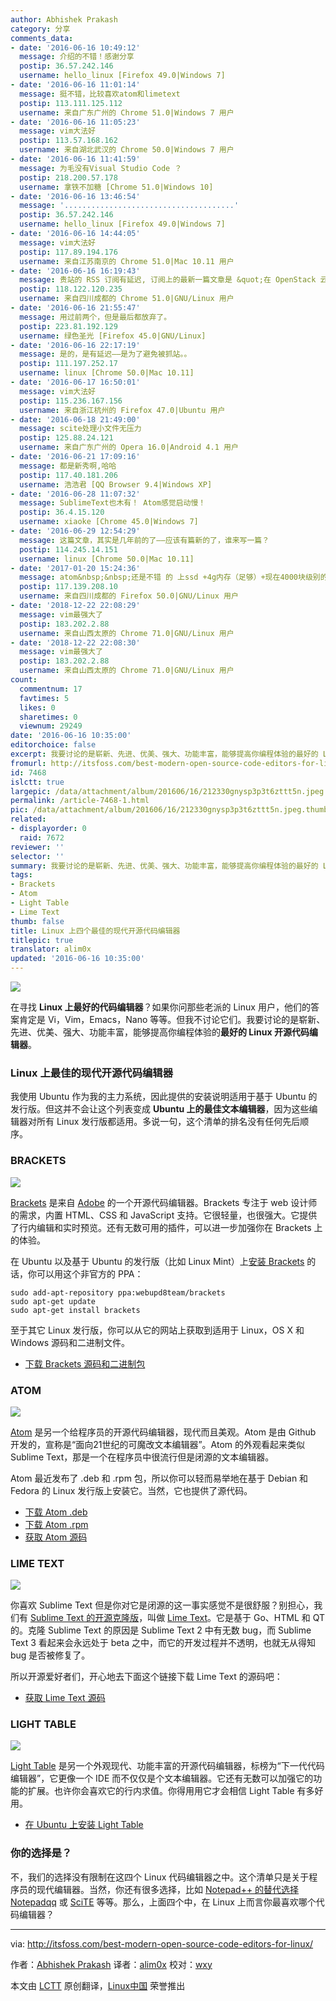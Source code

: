 ```yaml
---
author: Abhishek Prakash
category: 分享
comments_data:
- date: '2016-06-16 10:49:12'
  message: 介绍的不错！感谢分享
  postip: 36.57.242.146
  username: hello_linux [Firefox 49.0|Windows 7]
- date: '2016-06-16 11:01:14'
  message: 挺不错，比较喜欢atom和limetext
  postip: 113.111.125.112
  username: 来自广东广州的 Chrome 51.0|Windows 7 用户
- date: '2016-06-16 11:05:23'
  message: vim大法好
  postip: 113.57.168.162
  username: 来自湖北武汉的 Chrome 50.0|Windows 7 用户
- date: '2016-06-16 11:41:59'
  message: 为毛没有Visual Studio Code ？
  postip: 218.200.57.178
  username: 拿铁不加糖 [Chrome 51.0|Windows 10]
- date: '2016-06-16 13:46:54'
  message: '......................................'
  postip: 36.57.242.146
  username: hello_linux [Firefox 49.0|Windows 7]
- date: '2016-06-16 14:44:05'
  message: vim大法好
  postip: 117.89.194.176
  username: 来自江苏南京的 Chrome 51.0|Mac 10.11 用户
- date: '2016-06-16 16:19:43'
  message: 贵站的 RSS 订阅有延迟, 订阅上的最新一篇文章是 &quot;在 OpenStack 云中测试 Fedora 24 Beta&quot;
  postip: 118.122.120.235
  username: 来自四川成都的 Chrome 51.0|GNU/Linux 用户
- date: '2016-06-16 21:55:47'
  message: 用过前两个，但是最后都放弃了。
  postip: 223.81.192.129
  username: 绿色圣光 [Firefox 45.0|GNU/Linux]
- date: '2016-06-16 22:17:19'
  message: 是的，是有延迟——是为了避免被抓站。。
  postip: 111.197.252.17
  username: linux [Chrome 50.0|Mac 10.11]
- date: '2016-06-17 16:50:01'
  message: vim大法好
  postip: 115.236.167.156
  username: 来自浙江杭州的 Firefox 47.0|Ubuntu 用户
- date: '2016-06-18 21:49:00'
  message: scite处理小文件无压力
  postip: 125.88.24.121
  username: 来自广东广州的 Opera 16.0|Android 4.1 用户
- date: '2016-06-21 17:09:16'
  message: 都是新秀啊,哈哈
  postip: 117.40.181.206
  username: 浩浩君 [QQ Browser 9.4|Windows XP]
- date: '2016-06-28 11:07:32'
  message: SublimeText也木有！ Atom感觉启动慢！
  postip: 36.4.15.120
  username: xiaoke [Chrome 45.0|Windows 7]
- date: '2016-06-29 12:54:29'
  message: 这篇文章，其实是几年前的了——应该有篇新的了，谁来写一篇？
  postip: 114.245.14.151
  username: linux [Chrome 50.0|Mac 10.11]
- date: '2017-01-20 15:24:36'
  message: atom&nbsp;&nbsp;还是不错 的 上ssd +4g内存（足够）+现在4000块级别的笔记本的cpu 流畅到飞
  postip: 117.139.208.10
  username: 来自四川成都的 Firefox 50.0|GNU/Linux 用户
- date: '2018-12-22 22:08:29'
  message: vim最强大了
  postip: 183.202.2.88
  username: 来自山西太原的 Chrome 71.0|GNU/Linux 用户
- date: '2018-12-22 22:08:30'
  message: vim最强大了
  postip: 183.202.2.88
  username: 来自山西太原的 Chrome 71.0|GNU/Linux 用户
count:
  commentnum: 17
  favtimes: 5
  likes: 0
  sharetimes: 0
  viewnum: 29249
date: '2016-06-16 10:35:00'
editorchoice: false
excerpt: 我要讨论的是崭新、先进、优美、强大、功能丰富，能够提高你编程体验的最好的 Linux 开源代码编辑器。
fromurl: http://itsfoss.com/best-modern-open-source-code-editors-for-linux/
id: 7468
islctt: true
largepic: /data/attachment/album/201606/16/212330gnysp3p3t6zttt5n.jpeg
permalink: /article-7468-1.html
pic: /data/attachment/album/201606/16/212330gnysp3p3t6zttt5n.jpeg.thumb.jpg
related:
- displayorder: 0
  raid: 7672
reviewer: ''
selector: ''
summary: 我要讨论的是崭新、先进、优美、强大、功能丰富，能够提高你编程体验的最好的 Linux 开源代码编辑器。
tags:
- Brackets
- Atom
- Light Table
- Lime Text
thumb: false
title: Linux 上四个最佳的现代开源代码编辑器
titlepic: true
translator: alim0x
updated: '2016-06-16 10:35:00'
---
```


![](/data/attachment/album/201606/16/212330gnysp3p3t6zttt5n.jpeg)


在寻找 **Linux 上最好的代码编辑器**？如果你问那些老派的 Linux 用户，他们的答案肯定是 Vi，Vim，Emacs，Nano 等等。但我不讨论它们。我要讨论的是崭新、先进、优美、强大、功能丰富，能够提高你编程体验的**最好的 Linux 开源代码编辑器**。


### Linux 上最佳的现代开源代码编辑器


我使用 Ubuntu 作为我的主力系统，因此提供的安装说明适用于基于 Ubuntu 的发行版。但这并不会让这个列表变成 **Ubuntu 上的最佳文本编辑器**，因为这些编辑器对所有 Linux 发行版都适用。多说一句，这个清单的排名没有任何先后顺序。


### BRACKETS


![](/data/attachment/album/201606/16/212351in2ez6ew3rzlrg1f.jpeg)


[Brackets](http://brackets.io/) 是来自 [Adobe](http://www.adobe.com/) 的一个开源代码编辑器。Brackets 专注于 web 设计师的需求，内置 HTML、CSS 和 JavaScript 支持。它很轻量，也很强大。它提供了行内编辑和实时预览。还有无数可用的插件，可以进一步加强你在 Brackets 上的体验。


在 Ubuntu 以及基于 Ubuntu 的发行版（比如 Linux Mint）上[安装 Brackets](http://itsfoss.com/install-brackets-ubuntu/) 的话，你可以用这个非官方的 PPA：



```
sudo add-apt-repository ppa:webupd8team/brackets
sudo apt-get update
sudo apt-get install brackets

```

至于其它 Linux 发行版，你可以从它的网站上获取到适用于 Linux，OS X 和 Windows 源码和二进制文件。


* [下载 Brackets 源码和二进制包](https://github.com/adobe/brackets/releases)


### ATOM


![](/data/attachment/album/201606/16/212419okpmmk5w9ummvmup.jpeg)


[Atom](https://atom.io/) 是另一个给程序员的开源代码编辑器，现代而且美观。Atom 是由 Github 开发的，宣称是“面向21世纪的可魔改文本编辑器”。Atom 的外观看起来类似 Sublime Text，那是一个在程序员中很流行但是闭源的文本编辑器。


Atom 最近发布了 .deb 和 .rpm 包，所以你可以轻而易举地在基于 Debian 和 Fedora 的 Linux 发行版上安装它。当然，它也提供了源代码。


* [下载 Atom .deb](https://atom.io/download/deb)
* [下载 Atom .rpm](https://atom.io/download/rpm)
* [获取 Atom 源码](https://github.com/atom/atom/blob/master/docs/build-instructions/linux.md)


### LIME TEXT


![](/data/attachment/album/201606/16/212532ny3yl8i3xw399wee.jpg)


你喜欢 Sublime Text 但是你对它是闭源的这一事实感觉不是很舒服？别担心，我们有 [Sublime Text 的开源克隆版](http://itsfoss.com/lime-text-open-source-alternative/)，叫做 [Lime Text](http://limetext.org/)。它是基于 Go、HTML 和 QT 的。克隆 Sublime Text 的原因是 Sublime Text 2 中有无数 bug，而 Sublime Text 3 看起来会永远处于 beta 之中，而它的开发过程并不透明，也就无从得知 bug 是否被修复了。


所以开源爱好者们，开心地去下面这个链接下载 Lime Text 的源码吧：


* [获取 Lime Text 源码](https://github.com/limetext/lime)


### LIGHT TABLE


![](/data/attachment/album/201606/16/212558idpdpupn3x5msrsz.jpeg)


[Light Table](http://lighttable.com/) 是另一个外观现代、功能丰富的开源代码编辑器，标榜为“下一代代码编辑器”，它更像一个 IDE 而不仅仅是个文本编辑器。它还有无数可以加强它的功能的扩展。也许你会喜欢它的行内求值。你得用用它才会相信 Light Table 有多好用。


* [在 Ubuntu 上安装 Light Table](http://itsfoss.com/install-lighttable-ubuntu/)


### 你的选择是？


不，我们的选择没有限制在这四个 Linux 代码编辑器之中。这个清单只是关于程序员的现代编辑器。当然，你还有很多选择，比如 [Notepad++ 的替代选择 Notepadqq](http://itsfoss.com/notepadqq-notepad-for-linux/) 或 [SciTE](http://itsfoss.com/scite-the-notepad-for-linux/) 等等。那么，上面四个中，在 Linux 上而言你最喜欢哪个代码编辑器？




---


via: <http://itsfoss.com/best-modern-open-source-code-editors-for-linux/>


作者：[Abhishek Prakash](http://itsfoss.com/author/abhishek/) 译者：[alim0x](https://github.com/alim0x) 校对：[wxy](https://github.com/wxy)


本文由 [LCTT](https://github.com/LCTT/TranslateProject) 原创翻译，[Linux中国](https://linux.cn/) 荣誉推出
